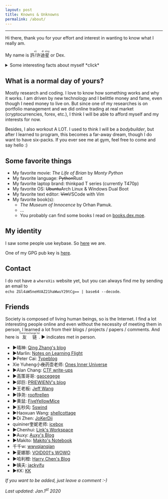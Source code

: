 ```yaml
---
layout: post
title: Knowns & Unknowns
permalink: /about/
---
```


<!-- You find it! Thank you for the effort! -->

***
Hi there, thank you for your effort and interest in wanting to know what I really am. 

My name is <ruby>許/许<rt>xǔ</rt>迪<rt>dí</rt>星<rt>xīng</rt></ruby> or Dex. 


<details> 
<summary>Some interesting facts about myself *click* </summary>

<ul> 

<li>
I had high school for 4 years (1 year exchange) and college for 5 years (1 year work).
<ul>
<li>
    <b>exchange:</b> I went to Finland during 2012-2013 for high school exchange.
</li>
<li>
    <b>work:</b> In 2019 I went to NTU(Singapore) for 0.5 year and ZJU(Hangzhou) for 0.5 year.
</li>
<li>
    I went THU(Beijing) for a week (between the above switch).
</li>
</ul>
</li>

<li>
I lived in a military-restricted area in China before (2005-2015).
</li>
<li>
I scored 145/150 on English for <a href="https://en.wikipedia.org/wiki/National_College_Entrance_Examination">Gaokao</a>.
</li>
<li>
My father is from Teochew and my mother is from Shanxi. My grandparents and my father speaks Teochew at home. However, I am not able to speak <ruby>潮州話<rt>Teochew</rt></ruby> (only a few phrases). My native language is <ruby>普通话<rt>Mandarin</rt></ruby>. English is full professional working proficiency and I can speak some <ruby>suomen kieli<rt>Finnish</rt></ruby>, <ruby>日本語<rt>Japanese</rt></ruby> and <ruby>español<rt>Spanish</rt></ruby>.
</li>
<li>
I can do a lot sports including but not limited to tennis, table tennis, swimming, golf, basketball, football (American/non-American), badminton, archery, baseball. <i>Disclosure: My highest grade of a course in university is body building (95/100)</i>
</li>
<li>
First touched computer when I was 7 on a Windows 95, but I only learned programming after getting into college.
</li>
<li>
My grandfather was actually born in Thailand and brought back to China when he was 2 years old. 
</li>
<li>
My father was adopted by <ruby>his parents<rt>my grandparents</rt> </ruby> and found his biological parents in his 40s.
</li>
</ul>

 
</details> 

## What is a normal day of yours?

Mostly research and coding. I love to know how something works and why it works. I am driven by new technology and I belittle money and fame, even though I need money to live on. But since one of my researches is on portfolio management and we did online trading at real market (cryptocurrencies, forex, etc.), I think I will be able to afford myself and my interests for now.

Besides, I also workout A LOT. I used to think I will be a *bodybuilder*, but after I learned to program, this becomes a far-away dream, though I do want to have six-packs. If you ever see me at gym, feel free to come and say hello :)

## Some favorite things

* My favorite movie: *The Life of Brian* by *Monty Python*
* My favorite language: ~~Python~~Rust
* My favorite laptop brand: thinkpad T series (currently T470p)
* My favorite OS: ~~Ubuntu~~Arch Linux & Windows Dual Boot 
* My favorite text editor: ~~Vim~~VSCode with Vim
* My favorite book(s):
  * *The Museum of Innocence* by Orhan Pamuk.
  * ...
  * You probably can find some books I read on [books.dex.moe](https://books.dex.moe).

## My identity

I saw some people use keybase. So [here](https://keybase.io/dexhunter) we are.

One of my GPG pub key is [here](/assets/pubkey.asc).

## Contact

I do not have a `whereXis` website yet, but you can always find me by sending an email to<br>
`echo ZGl4aW5neHVAZ21haWwuY29tCg== | base64 --decode`.

## Friends

Society is composed of living human beings, so is the Internet. I find a lot interesting people online and even without the necessity of meeting them in person, I learned a lot from their blogs / projects / papers / comments. And here is <ruby>友链<rt>friend exchange list</rt></ruby>.  &#9654; indicates met in person.

* &#9654;晴神: [Qing Zhang's blog](https://hurrialice.github.io/)
* &#9654;Marlin: [Notes on Learning Flight](https://weblog.marlin.pub/)
* &#9654;Peter Cai: [Typeblog](https://typeblog.net/)
* Xie Yuheng小<strike>夜</strike>药壶老师: [Ones Inner Universe](https://inner.xieyuheng.now.sh/)
* &#9654;Alan Chang: [CTF write-ups](https://tcode2k16.github.io/blog/)
* &#9654;高策哥哥: [gaocegege](http://gaocegege.com/Blog/about/)
* &#9654;邱巨: [PRIEWIENV's blog](https://blog.priewienv.me/)
* &#9654;王老板: [Jeff Wang](https://magi003769.github.io/)
* &#9654;铮尧: [rooftrellen](http://www.rooftrellen.me/en/)
* &#9654;黄鼠: [FiveYellowMice](https://fiveyellowmice.com/)
* &#9654;五秒风: [5swind](https://5swind.github.io/)
* &#9654;Haoxuan Wang: [shellcottage](http://shellcottage.me/)
* &#9654;Di Zhen: [JoKerDii](https://jokerdii.github.io/)
* quininer奎妮老师: [icebox](https://github.com/quininer)
* &#9654;Chenhui: [Link's Workspace](https://linkwoong.github.io/)
* &#9654;Auxy: [Auxy's Blog](http://www.auxy.xyz/)
* &#9654;Makito: [Makito's Notebook](https://keep.moe)
* 千千w: [wwyqianqian](https://wwyqianqian.github.io/)
* &#9654;夏娜那: [VOID001's WOWO](https://void-shana.moe/)
* &#9654;哈利橙: [Harry Chen's Blog](https://harrychen.xyz/)
* &#9654;姨夫: [jackyifu](https://jackyyf.com/)
* &#9654;KK: [KK](https://ikk.me/)

*If you want to be added, just leave a comment :-)*


*Last updated: Jan.1<sup>st</sup> 2020*
